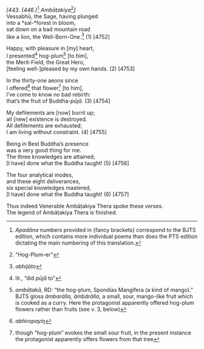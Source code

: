 *\[443. {446.}*[^1] *Ambāṭakiya*[^2]*\]*  
Vessabhū, the Sage, having plunged  
into a *sal-*forest in bloom,  
sat down on a bad mountain road  
like a lion, the Well-Born-One.[^3] (1) \[4752\]

Happy, with pleasure in \[my\] heart,  
I presented[^4] hog-plum[^5] \[to him\],  
the Merit-Field, the Great Hero,  
\[feeling well-\]pleased by my own hands. (2) \[4753\]

In the thirty-one aeons since  
I offered[^6] that flower[^7] \[to him\],  
I’ve come to know no bad rebirth:  
that’s the fruit of Buddha-*pūjā*. (3) \[4754\]

My defilements are \[now\] burnt up;  
all \[new\] existence is destroyed.  
All defilements are exhausted;  
I am living without constraint. (4) \[4755\]

Being in Best Buddha’s presence  
was a very good thing for me.  
The three knowledges are attained;  
\[I have\] done what the Buddha taught! (5) \[4756\]

The four analytical modes,  
and these eight deliverances,  
six special knowledges mastered,  
\[I have\] done what the Buddha taught! (6) \[4757\]

Thus indeed Venerable Ambāṭakiya Thera spoke these verses.  
The legend of Ambāṭakiya Thera is finished.

[^1]: *Apadāna* numbers provided in {fancy brackets} correspond to the BJTS edition, which contains more individual poems than does the PTS edition dictating the main numbering of this translation.

[^2]: “Hog-Plum-er”

[^3]: *abhijāto*

[^4]: lit., “did *pūjā* to”

[^5]: *ambāṭakā,* RD: “the hog-plum, Spondias Mangifera (a kind of mango).” BJTS gloss *ämbarälla, ämbärälla*, a small, sour, mango-like fruit which is cooked as a curry. Here the protagonist apparently offered hog-plum flowers rather than fruits (see v. 3, below)

[^6]: *abhiropayiŋ*

[^7]: though “hog-plum” evokes the small sour fruit, in the present instance the protagonist apparently offers flowers from that tree
